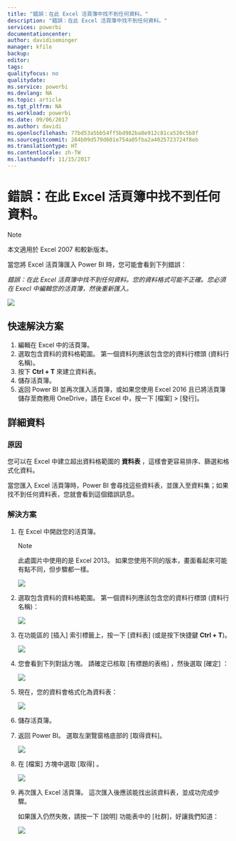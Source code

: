 ```yaml
---
title: "錯誤：在此 Excel 活頁簿中找不到任何資料。"
description: "錯誤：在此 Excel 活頁簿中找不到任何資料。"
services: powerbi
documentationcenter: 
author: davidiseminger
manager: kfile
backup: 
editor: 
tags: 
qualityfocus: no
qualitydate: 
ms.service: powerbi
ms.devlang: NA
ms.topic: article
ms.tgt_pltfrm: NA
ms.workload: powerbi
ms.date: 09/06/2017
ms.author: davidi
ms.openlocfilehash: 77bd53a5bb54ff5bd982ba8e912c81ca520c5b8f
ms.sourcegitcommit: 284b09d579d601e754a05fba2a4025723724f8eb
ms.translationtype: HT
ms.contentlocale: zh-TW
ms.lasthandoff: 11/15/2017
---
```

# <a name="error-we-couldnt-find-any-data-in-your-excel-workbook"></a>錯誤：在此 Excel 活頁簿中找不到任何資料。

>[!NOTE]
>本文適用於 Excel 2007 和較新版本。

當您將 Excel 活頁簿匯入 Power BI 時，您可能會看到下列錯誤：

*錯誤：在此 Excel 活頁簿中找不到任何資料。您的資料格式可能不正確。您必須在 Execl 中編輯您的活頁簿，然後重新匯入。*

![](media/service-admin-troubleshoot-excel-workbook-data/pbi_wecouldntfindanydata.png)

## <a name="quick-solution"></a>快速解決方案
1. 編輯在 Excel 中的活頁簿。
2. 選取包含資料的資料格範圍。 第一個資料列應該包含您的資料行標頭 (資料行名稱)。
3. 按下 **Ctrl + T** 來建立資料表。
4. 儲存活頁簿。
5. 返回 Power BI 並再次匯入活頁簿，或如果您使用 Excel 2016 且已將活頁簿儲存至商務用 OneDrive，請在 Excel 中，按一下 [檔案] > [發行]。

## <a name="details"></a>詳細資料
### <a name="cause"></a>原因
您可以在 Excel 中建立超出資料格範圍的 **資料表** ，這樣會更容易排序、篩選和格式化資料。

當您匯入 Excel 活頁簿時，Power BI 會尋找這些資料表，並匯入至資料集；如果找不到任何資料表，您就會看到這個錯誤訊息。

### <a name="solution"></a>解決方案
1. 在 Excel 中開啟您的活頁簿。 
    >[!NOTE]
    >此處圖片中使用的是 Excel 2013。 如果您使用不同的版本，畫面看起來可能有點不同，但步驟都一樣。
    
    ![](media/service-admin-troubleshoot-excel-workbook-data/pbi_trb_xlwksht1.png)
2. 選取包含資料的資料格範圍。 第一個資料列應該包含您的資料行標頭 (資料行名稱)：
   
    ![](media/service-admin-troubleshoot-excel-workbook-data/pbi_trb_xlwksht2.png)
3. 在功能區的 [插入] 索引標籤上，按一下 [資料表] \(或是按下快捷鍵 **Ctrl + T**)。
   
    ![](media/service-admin-troubleshoot-excel-workbook-data/pbi_trb_xlwksht3.png)
4. 您會看到下列對話方塊。 請確定已核取 [有標題的表格]  ，然後選取 [確定] ：
   
    ![](media/service-admin-troubleshoot-excel-workbook-data/pbi_trb_xlcreatetbl.png)
5. 現在，您的資料會格式化為資料表：
   
    ![](media/service-admin-troubleshoot-excel-workbook-data/pbi_trb_xltbl.png)
6. 儲存活頁簿。
7. 返回 Power BI。 選取左瀏覽窗格底部的 [取得資料]。
   
    ![](media/service-admin-troubleshoot-excel-workbook-data/pbi_getdata.png)
8. 在 [檔案]  方塊中選取 [取得] 。
   
    ![](media/service-admin-troubleshoot-excel-workbook-data/pbi_getfiles.png)
9. 再次匯入 Excel 活頁簿。 這次匯入後應該能找出該資料表，並成功完成步驟。
   
    如果匯入仍然失敗，請按一下 [說明] 功能表中的 [社群]，好讓我們知道：
   
    ![](media/service-admin-troubleshoot-excel-workbook-data/pbi_questionmenucommunity.png)
